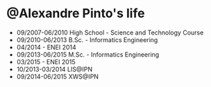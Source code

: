 @Alexandre Pinto's life
===============

- 09/2007-06/2010 High School - Science and Technology Course
- 09/2010-06/2013 B.Sc. - Informatics Engineering
- 04/2014 - ENEI 2014
- 09/2013-06/2015 M.Sc. - Informatics Engineering
- 03/2015 - ENEI 2015
- 10/2013-03/2014 LIS@IPN
- 09/2014-06/2015 XWS@IPN